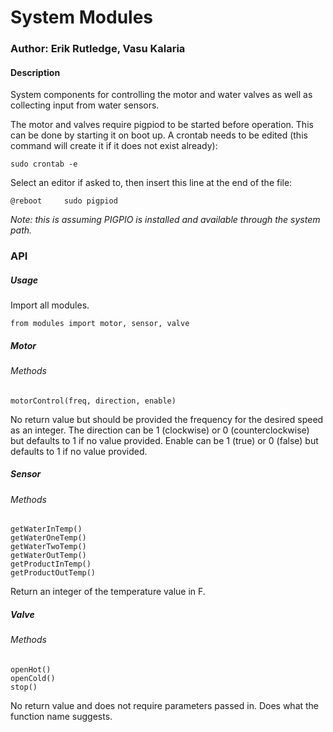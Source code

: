 # System Modules

### Author: Erik Rutledge, Vasu Kalaria

#### Description
System components for controlling the motor and water valves as well as collecting input from water sensors.

The motor and valves require pigpiod to be started before operation. This can be done by starting it on boot up.
A crontab needs to be edited (this command will create it if it does not exist already):
```
sudo crontab -e
```
Select an editor if asked to, then insert this line at the end of the file:
```
@reboot		sudo pigpiod
```
_Note: this is assuming PIGPIO is installed and available through the system path._

### API

##### Usage

Import all modules.
```
from modules import motor, sensor, valve
```

##### Motor

###### Methods
```
motorControl(freq, direction, enable)
```  
No return value but should be provided the frequency for the desired speed as an integer. The direction can be 1 (clockwise) or 0 (counterclockwise) but defaults to 1 if no value provided. Enable can be 1 (true) or 0 (false) but defaults to 1 if no value provided.

##### Sensor

###### Methods
```
getWaterInTemp()
getWaterOneTemp()
getWaterTwoTemp()
getWaterOutTemp()
getProductInTemp()
getProductOutTemp()
```
Return an integer of the temperature value in F.


##### Valve

###### Methods
```
openHot()
openCold()
stop()
```
No return value and does not require parameters passed in. Does what the function name suggests.
